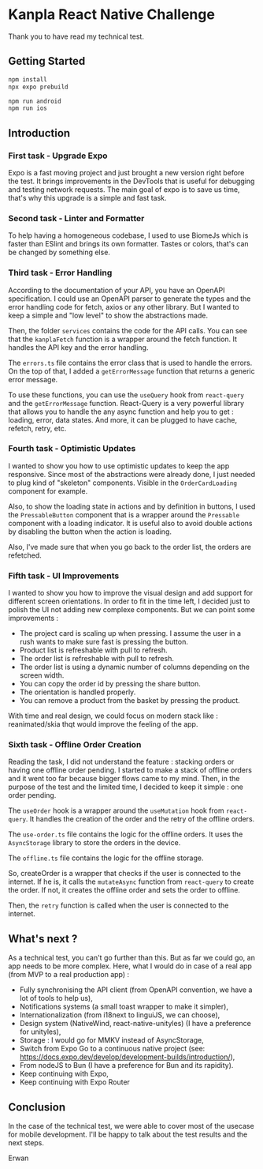 # Kanpla React Native Challenge

Thank you to have read my technical test.

## Getting Started

```bash
npm install
npx expo prebuild

npm run android
npm run ios
```

## Introduction

### First task - Upgrade Expo

Expo is a fast moving project and just brought a new version right before the test.
It brings improvements in the DevTools that is useful for debugging and testing network requests.
The main goal of expo is to save us time, that's why this upgrade is a simple and fast task.

### Second task - Linter and Formatter

To help having a homogeneous codebase, I used to use BiomeJs which is faster than ESlint and brings its own formatter.
Tastes or colors, that's can be changed by something else.

### Third task - Error Handling

According to the documentation of your API, you have an OpenAPI specification.
I could use an OpenAPI parser to generate the types and the error handling code for fetch, axios or any other library.
But I wanted to keep a simple and "low level" to show the abstractions made.

Then, the folder `services` contains the code for the API calls.
You can see that the `kanplaFetch` function is a wrapper around the fetch function.
It handles the API key and the error handling.

The `errors.ts` file contains the error class that is used to handle the errors.
On the top of that, I added a `getErrorMessage` function that returns a generic error message.

To use these functions, you can use the `useQuery` hook from `react-query` and the `getErrorMessage` function.
React-Query is a very powerful library that allows you to handle the any async function and help you to get : loading, error, data states.
And more, it can be plugged to have cache, refetch, retry, etc.

### Fourth task - Optimistic Updates

I wanted to show you how to use optimistic updates to keep the app responsive.
Since most of the abstractions were already done, I just needed to plug kind of "skeleton" components.
Visible in the `OrderCardLoading` component for example.

Also, to show the loading state in actions and by definition in buttons,
I used the `PressableButton` component that is a wrapper around the `Pressable` component with a loading indicator.
It is useful also to avoid double actions by disabling the button when the action is loading.

Also, I've made sure that when you go back to the order list, the orders are refetched.

### Fifth task - UI Improvements

I wanted to show you how to improve the visual design and add support for different screen orientations.
In order to fit in the time left, I decided just to polish the UI not adding new complexe components.
But we can point some improvements :

- The project card is scaling up when pressing. I assume the user in a rush wants to make sure fast is pressing the button.
- Product list is refreshable with pull to refresh.
- The order list is refreshable with pull to refresh.
- The order list is using a dynamic number of columns depending on the screen width.
- You can copy the order id by pressing the share button.
- The orientation is handled properly.
- You can remove a product from the basket by pressing the product.

With time and real design, we could focus on modern stack like : reanimated/skia thqt would improve the feeling of the app.

### Sixth task - Offline Order Creation

Reading the task, I did not understand the feature : stacking orders or having one offline order pending.
I started to make a stack of offline orders and it went too far because bigger flows came to my mind.
Then, in the purpose of the test and the limited time, I decided to keep it simple : one order pending.

The `useOrder` hook is a wrapper around the `useMutation` hook from `react-query`.
It handles the creation of the order and the retry of the offline orders.

The `use-order.ts` file contains the logic for the offline orders.
It uses the `AsyncStorage` library to store the orders in the device.

The `offline.ts` file contains the logic for the offline storage.

So, createOrder is a wrapper that checks if the user is connected to the internet.
If he is, it calls the `mutateAsync` function from `react-query` to create the order.
If not, it creates the offline order and sets the order to offline.

Then, the `retry` function is called when the user is connected to the internet.

## What's next ?

As a technical test, you can't go further than this.
But as far we could go, an app needs to be more complex.
Here, what I would do in case of a real app (from MVP to a real production app) :

- Fully synchronising the API client (from OpenAPI convention, we have a lot of tools to help us),
- Notifications systems (a small toast wrapper to make it simpler),
- Internationalization (from i18next to linguiJS, we can choose),
- Design system (NativeWind, react-native-unityles) (I have a preference for unityles),
- Storage : I would go for MMKV instead of AsyncStorage,
- Switch from Expo Go to a continuous native project (see: https://docs.expo.dev/develop/development-builds/introduction/),
- From nodeJS to Bun (I have a preference for Bun and its rapidity).
- Keep continuing with Expo,
- Keep continuing with Expo Router

## Conclusion

In the case of the technical test, we were able to cover most of the usecase for mobile development.
I'll be happy to talk about the test results and the next steps.

Erwan
